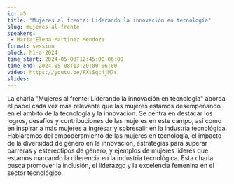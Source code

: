 ```yaml
---
id: a5
title: "Mujeres al frente: Liderando la innovación en tecnología"
slug: mujeres-al-frente
speakers:
 - Maria Elena Martinez Mendoza
format: session
block: h1-a-2024
time_start: 2024-05-08T12:45:00-06:00
time_end: 2024-05-08T13:20:00-06:00
video: https://youtu.be/FXsSqc4jM7s
slides:
---
```


La charla "Mujeres al frente: Liderando la innovación en tecnología" aborda el papel cada vez más relevante que las mujeres estamos desempeñando en el ámbito de la tecnología y la innovación. Se centra en destacar los logros, desafíos y contribuciones de las mujeres en este campo, así como en inspirar a más mujeres a ingresar y sobresalir en la industria tecnológica. Hablaremos del empoderamiento de las mujeres en tecnología, el impacto de la diversidad de género en la innovación, estrategias para superar barreras y estereotipos de género, y ejemplos de mujeres líderes que estamos marcando la diferencia en la industria tecnológica. Esta charla busca promover la inclusión, el liderazgo y la excelencia femenina en el sector tecnológico.